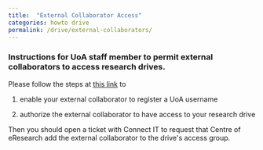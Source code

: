 ```yaml
---
title:  "External Collaborator Access"
categories: howto drive
permalink: /drive/external-collaborators/
---
```


### Instructions for UoA staff member to permit external collaborators to access research drives.

Please follow the steps at [this link](https://superuoa.custhelp.com/app/answers/detail/a_id/8183/kw/university%20username%20for%20collaborators) to 

1. enable your external collaborator to register a UoA username

2. authorize the external collaborator to have access to your research drive


Then you should open a ticket with Connect IT to request that  Centre of eResearch add the external collaborator to the drive's access group.
